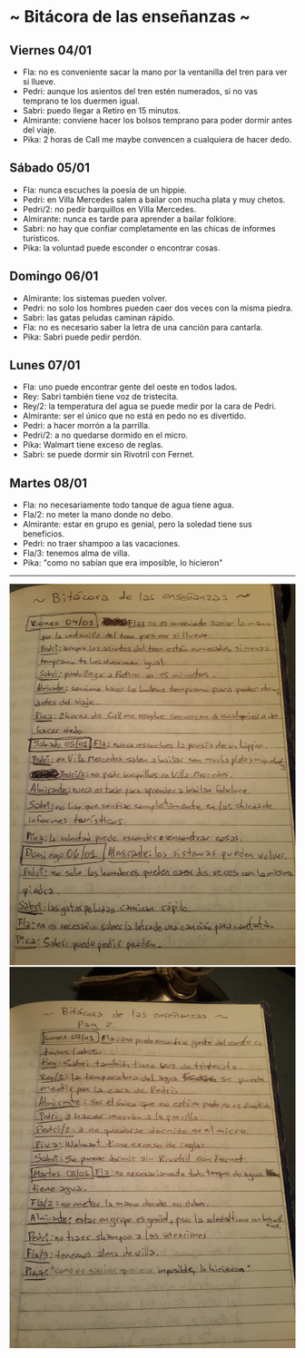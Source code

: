 # ~ Bitácora de las enseñanzas ~

## Viernes 04/01

- Fla: no es conveniente sacar la mano por la ventanilla del tren para ver si llueve.
- Pedri: aunque los asientos del tren estén numerados, si no vas temprano te los duermen igual.
- Sabri: puedo llegar a Retiro en 15 minutos.
- Almirante: conviene hacer los bolsos temprano para poder dormir antes del viaje.
- Pika: 2 horas de Call me maybe convencen a cualquiera de hacer dedo.

## Sábado 05/01

- Fla: nunca escuches la poesía de un hippie.
- Pedri: en Villa Mercedes salen a bailar con mucha plata y muy chetos.
- Pedri/2: no pedir barquillos en Villa Mercedes.
- Almirante: nunca es tarde para aprender a bailar folklore.
- Sabri: no hay que confiar completamente en las chicas de informes turísticos.
- Pika: la voluntad puede esconder o encontrar cosas.

## Domingo 06/01

- Almirante: los sistemas pueden volver.
- Pedri: no solo los hombres pueden caer dos veces con la misma piedra.
- Sabri: las gatas peludas caminan rápido.
- Fla: no es necesario saber la letra de una canción para cantarla.
- Pika: Sabri puede pedir perdón.

## Lunes 07/01

- Fla: uno puede encontrar gente del oeste en todos lados.
- Rey: Sabri también tiene voz de tristecita.
- Rey/2: la temperatura del agua se puede medir por la cara de Pedri.
- Almirante: ser el único que no está en pedo no es divertido.
- Pedri: a hacer morrón a la parrilla.
- Pedri/2: a no quedarse dormido en el micro.
- Pika: Walmart tiene exceso de reglas.
- Sabri: se puede dormir sin Rivotril con Fernet.

## Martes 08/01

- Fla: no necesariamente todo tanque de agua tiene agua.
- Fla/2: no meter la mano donde no debo.
- Almirante: estar en grupo es genial, pero la soledad tiene sus beneficios.
- Pedri: no traer shampoo a las vacaciones.
- Fla/3: tenemos alma de villa.
- Pika: "como no sabían que era imposible, lo hicieron"

----

![Primera página](./images/2013-01-04-bitacora-01.jpg)
![Segunda página](./images/2013-01-04-bitacora-02.jpg)

